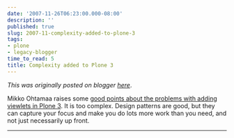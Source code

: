 ```yaml
---
date: '2007-11-26T06:23:00.000-08:00'
description: ''
published: true
slug: 2007-11-complexity-added-to-plone-3
tags:
- plone
- legacy-blogger
time_to_read: 5
title: Complexity added to Plone 3
---
```


*This was originally posted on blogger [here](https://pydanny.blogspot.com/2007/11/complexity-added-to-plone-3.html)*.

Mikko Ohtamaa raises some <a href="http://blog.redinnovation.com/2007/11/26/could-it-be-possible-to-make-viewlets-simple-again/">good points about the problems with adding viewlets in Plone 3</a>.  It is too complex.  Design patterns are good, but they can capture your focus and make you do lots more work than you need, and not just necessarily up front.

---

